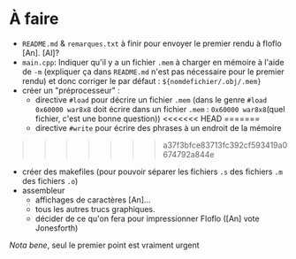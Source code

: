 # À faire

  * `README.md` & `remarques.txt` à finir pour envoyer le premier rendu à floflo [An]. [Al]?
  * `main.cpp`: Indiquer qu'il y a un fichier `.mem` à charger en mémoire à l'aide de `-m` (expliquer ça dans `README.md` n'est pas nécessaire pour le premier rendu) et donc corriger le par défaut : `${nomdefichier/.obj/.mem}`
  * créer un "préprocesseur" : 
	  * directive `#load` pour décrire un fichier `.mem` (dans le genre `#load 0x60000 war8x8` doit écrire dans un fichier `.mem` : `0x60000 war8x8`(quel fichier, c'est une bonne question))
<<<<<<< HEAD
=======
	  * directive `#write` pour écrire des phrases à un endroit de la mémoire
>>>>>>> a37f3bfce83713fc392cf593419a0674792a844e
  
  * créer des makefiles (pour pouvoir séparer les fichiers `.s` des fichiers `.m` des fichiers `.o`)
  * assembleur
	* affichages de caractères [An]...
	* tous les autres trucs graphiques.
	* décider de ce qu'on fera pour impressionner Floflo ([An] vote Jonesforth)
  
*Nota bene*, seul le premier point est vraiment urgent
